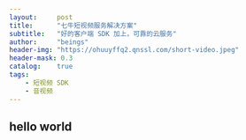 ```yaml
---
layout:     post
title:      "七牛短视频服务解决方案"
subtitle:   "好的客户端 SDK 加上，可靠的云服务"
author:     "beings"
header-img: "https://ohuuyffq2.qnssl.com/short-video.jpeg"
header-mask: 0.3
catalog:    true
tags:
    - 短视频 SDK
    - 音视频
---
```


## hello world



